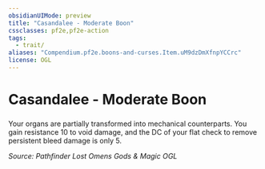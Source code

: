 ```yaml
---
obsidianUIMode: preview
title: "Casandalee - Moderate Boon"
cssclasses: pf2e,pf2e-action
tags:
  - trait/
aliases: "Compendium.pf2e.boons-and-curses.Item.uM9dzDmXfnpYCCrc"
license: OGL
---
```

# Casandalee - Moderate Boon

### 






Your organs are partially transformed into mechanical counterparts. You gain resistance 10 to void damage, and the DC of your flat check to remove persistent bleed damage is only 5.

*Source: Pathfinder Lost Omens Gods & Magic*
*OGL*